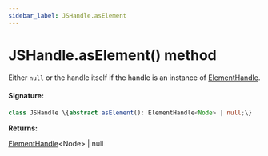 ```yaml
---
sidebar_label: JSHandle.asElement
---
```


# JSHandle.asElement() method

Either `null` or the handle itself if the handle is an instance of [ElementHandle](./puppeteer.elementhandle.md).

#### Signature:

```typescript
class JSHandle \{abstract asElement(): ElementHandle<Node> | null;\}
```

**Returns:**

[ElementHandle](./puppeteer.elementhandle.md)&lt;Node&gt; \| null
